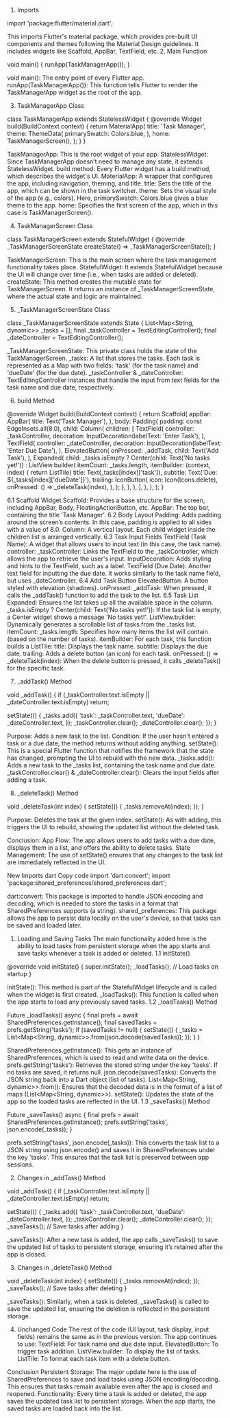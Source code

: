 1. Imports

import 'package:flutter/material.dart';

This imports Flutter's material package, which provides pre-built UI components and themes following the Material Design guidelines. It includes widgets like Scaffold, AppBar, TextField, etc.
2. Main Function

void main() {
  runApp(TaskManagerApp());
}

void main(): The entry point of every Flutter app.
runApp(TaskManagerApp()): This function tells Flutter to render the TaskManagerApp widget as the root of the app.

3. TaskManagerApp Class

class TaskManagerApp extends StatelessWidget {
  @override
  Widget build(BuildContext context) {
    return MaterialApp(
      title: 'Task Manager',
      theme: ThemeData(
        primarySwatch: Colors.blue,
      ),
      home: TaskManagerScreen(),
    );
  }
}

TaskManagerApp: This is the root widget of your app.
StatelessWidget: Since TaskManagerApp doesn’t need to manage any state, it extends StatelessWidget.
build method: Every Flutter widget has a build method, which describes the widget's UI.
MaterialApp: A wrapper that configures the app, including navigation, theming, and title.
title: Sets the title of the app, which can be shown in the task switcher.
theme: Sets the visual style of the app (e.g., colors). Here, primarySwatch: Colors.blue gives a blue theme to the app.
home: Specifies the first screen of the app, which in this case is TaskManagerScreen().

4. TaskManagerScreen Class

class TaskManagerScreen extends StatefulWidget {
  @override
  _TaskManagerScreenState createState() => _TaskManagerScreenState();
}

TaskManagerScreen: This is the main screen where the task management functionality takes place.
StatefulWidget: It extends StatefulWidget because the UI will change over time (i.e., when tasks are added or deleted).
createState: This method creates the mutable state for TaskManagerScreen. It returns an instance of _TaskManagerScreenState, where the actual state and logic are maintained.

5. _TaskManagerScreenState Class

class _TaskManagerScreenState extends State<TaskManagerScreen> {
  List<Map<String, dynamic>> _tasks = [];
  final _taskController = TextEditingController();
  final _dateController = TextEditingController();

_TaskManagerScreenState: This private class holds the state of the TaskManagerScreen.
_tasks: A list that stores the tasks. Each task is represented as a Map with two fields: 'task' (for the task name) and 'dueDate' (for the due date).
_taskController & _dateController: TextEditingController instances that handle the input from text fields for the task name and due date, respectively.

6. build Method

@override
Widget build(BuildContext context) {
  return Scaffold(
    appBar: AppBar(
      title: Text('Task Manager'),
    ),
    body: Padding(
      padding: const EdgeInsets.all(8.0),
      child: Column(
        children: [
          TextField(
            controller: _taskController,
            decoration: InputDecoration(labelText: 'Enter Task'),
          ),
          TextField(
            controller: _dateController,
            decoration: InputDecoration(labelText: 'Enter Due Date'),
          ),
          ElevatedButton(
            onPressed: _addTask,
            child: Text('Add Task'),
          ),
          Expanded(
            child: _tasks.isEmpty
                ? Center(child: Text('No tasks yet!'))
                : ListView.builder(
                    itemCount: _tasks.length,
                    itemBuilder: (context, index) {
                      return ListTile(
                        title: Text(_tasks[index]['task']),
                        subtitle: Text('Due: ${_tasks[index]['dueDate']}'),
                        trailing: IconButton(
                          icon: Icon(Icons.delete),
                          onPressed: () => _deleteTask(index),
                        ),
                      );
                    },
                  ),
          ),
        ],
      ),
    ),
  );
}

6.1 Scaffold Widget
Scaffold: Provides a base structure for the screen, including AppBar, Body, FloatingActionButton, etc.
AppBar: The top bar, containing the title 'Task Manager'.
6.2 Body Layout
Padding: Adds padding around the screen’s contents. In this case, padding is applied to all sides with a value of 8.0.
Column: A vertical layout. Each child widget inside the children list is arranged vertically.
6.3 Task Input Fields
TextField (Task Name): A widget that allows users to input text (in this case, the task name).
controller: _taskController: Links the TextField to the _taskController, which allows the app to retrieve the user's input.
InputDecoration: Adds styling and hints to the TextField, such as a label.
TextField (Due Date): Another text field for inputting the due date. It works similarly to the task name field, but uses _dateController.
6.4 Add Task Button
ElevatedButton: A button styled with elevation (shadows).
onPressed: _addTask: When pressed, it calls the _addTask() function to add the task to the list.
6.5 Task List
Expanded: Ensures the list takes up all the available space in the column.
_tasks.isEmpty ? Center(child: Text('No tasks yet!')): If the task list is empty, a Center widget shows a message 'No tasks yet!'.
ListView.builder: Dynamically generates a scrollable list of tasks from the _tasks list.
itemCount: _tasks.length: Specifies how many items the list will contain (based on the number of tasks).
itemBuilder: For each task, this function builds a ListTile:
title: Displays the task name.
subtitle: Displays the due date.
trailing: Adds a delete button (an icon) for each task.
onPressed: () => _deleteTask(index): When the delete button is pressed, it calls _deleteTask() for the specific task.

7. _addTask() Method

void _addTask() {
  if (_taskController.text.isEmpty || _dateController.text.isEmpty) return;

  setState(() {
    _tasks.add({
      'task': _taskController.text,
      'dueDate': _dateController.text,
    });
    _taskController.clear();
    _dateController.clear();
  });
}

Purpose: Adds a new task to the list.
Condition: If the user hasn't entered a task or a due date, the method returns without adding anything.
setState(): This is a special Flutter function that notifies the framework that the state has changed, prompting the UI to rebuild with the new data.
_tasks.add(): Adds a new task to the _tasks list, containing the task name and due date.
_taskController.clear() & _dateController.clear(): Clears the input fields after adding a task.

8. _deleteTask() Method

void _deleteTask(int index) {
  setState(() {
    _tasks.removeAt(index);
  });
}

Purpose: Deletes the task at the given index.
setState(): As with adding, this triggers the UI to rebuild, showing the updated list without the deleted task.

Conclusion:
App Flow: The app allows users to add tasks with a due date, displays them in a list, and offers the ability to delete tasks.
State Management: The use of setState() ensures that any changes to the task list are immediately reflected in the UI.



New Imports
dart
Copy code
import 'dart:convert';
import 'package:shared_preferences/shared_preferences.dart';

dart:convert: This package is imported to handle JSON encoding and decoding, which is needed to store the tasks in a format that SharedPreferences supports (a string).
shared_preferences: This package allows the app to persist data locally on the user's device, so that tasks can be saved and loaded later.

1. Loading and Saving Tasks
The main functionality added here is the ability to load tasks from persistent storage when the app starts and save tasks whenever a task is added or deleted.
1.1 initState()

@override
void initState() {
  super.initState();
  _loadTasks(); // Load tasks on startup
}

initState(): This method is part of the StatefulWidget lifecycle and is called when the widget is first created.
_loadTasks(): This function is called when the app starts to load any previously saved tasks.
1.2 _loadTasks() Method

Future<void> _loadTasks() async {
  final prefs = await SharedPreferences.getInstance();
  final savedTasks = prefs.getString('tasks');
  if (savedTasks != null) {
    setState(() {
      _tasks = List<Map<String, dynamic>>.from(json.decode(savedTasks));
    });
  }
}

SharedPreferences.getInstance(): This gets an instance of SharedPreferences, which is used to read and write data on the device.
prefs.getString('tasks'): Retrieves the stored string under the key 'tasks'. If no tasks are saved, it returns null.
json.decode(savedTasks): Converts the JSON string back into a Dart object (list of tasks).
List<Map<String, dynamic>>.from(): Ensures that the decoded data is in the format of a list of maps (List<Map<String, dynamic>>).
setState(): Updates the state of the app so the loaded tasks are reflected in the UI.
1.3 _saveTasks() Method

Future<void> _saveTasks() async {
  final prefs = await SharedPreferences.getInstance();
  prefs.setString('tasks', json.encode(_tasks));
}

prefs.setString('tasks', json.encode(_tasks)): This converts the task list to a JSON string using json.encode() and saves it in SharedPreferences under the key 'tasks'. This ensures that the task list is preserved between app sessions.

2. Changes in _addTask() Method

void _addTask() {
  if (_taskController.text.isEmpty || _dateController.text.isEmpty) return;

  setState(() {
    _tasks.add({
      'task': _taskController.text,
      'dueDate': _dateController.text,
    });
    _taskController.clear();
    _dateController.clear();
  });
  _saveTasks(); // Save tasks after adding
}

_saveTasks(): After a new task is added, the app calls _saveTasks() to save the updated list of tasks to persistent storage, ensuring it’s retained after the app is closed.

3. Changes in _deleteTask() Method

void _deleteTask(int index) {
  setState(() {
    _tasks.removeAt(index);
  });
  _saveTasks(); // Save tasks after deleting
}

_saveTasks(): Similarly, when a task is deleted, _saveTasks() is called to save the updated list, ensuring the deletion is reflected in the persistent storage.

4. Unchanged Code
The rest of the code (UI layout, task display, input fields) remains the same as in the previous version. The app continues to use:
TextField: For task name and due date input.
ElevatedButton: To trigger task addition.
ListView.builder: To display the list of tasks.
ListTile: To format each task item with a delete button.

Conclusion
Persistent Storage: The major update here is the use of SharedPreferences to save and load tasks using JSON encoding/decoding. This ensures that tasks remain available even after the app is closed and reopened.
Functionality: Every time a task is added or deleted, the app saves the updated task list to persistent storage. When the app starts, the saved tasks are loaded back into the list.

